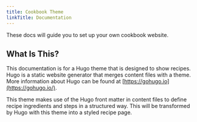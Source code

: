 ```yaml
---
title: Cookbook Theme
linkTitle: Documentation
---
```


These docs will guide you to set up your own cookbook website. 

## What Is This?

This documentation is for a Hugo theme that is designed to show recipes. Hugo is
a static website generator that merges content files with a theme. More information 
about Hugo can be found at [https://gohugo.io](https://gohugo.io/).

This theme makes use of the Hugo front matter in content files to define recipe
ingredients and steps in a structured way. This will be transformed by Hugo with
this theme into a styled recipe page.